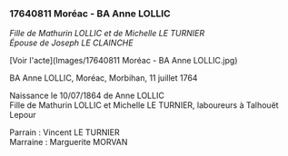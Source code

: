 ### 17640811 Moréac - BA Anne LOLLIC

*Fille de Mathurin LOLLIC et de Michelle LE TURNIER  
Épouse de Joseph LE CLAINCHE*

[Voir l'acte](Images/17640811 Moréac - BA Anne LOLLIC.jpg)

BA Anne LOLLIC, Moréac, Morbihan, 11 juillet 1764

Naissance le 10/07/1864 de Anne LOLLIC  
Fille de Mathurin LOLLIC et Michelle LE TURNIER, laboureurs à Talhouët Lepour

Parrain : Vincent LE TURNIER  
Marraine : Marguerite MORVAN